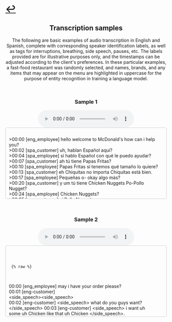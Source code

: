 # [↩](https://aledua.github.io/)

## <center>Transcription samples</center>
<center>The following are basic examples of audio transcription in English and Spanish, complete with corresponding speaker identification labels, as well as tags for interruptions, breathing, side speech, pauses, etc. The labels provided are for illustrative purposes only, and the timestamps can be adjusted according to the client's preferences. In these particular examples, a fast-food restaurant was randomly selected, and names, brands, and any items that may appear on the menu are highlighted in uppercase for the purpose of entity recognition in training a language model.</center>

&nbsp;
 
### <center>Sample 1</center>
<center><audio controls="1" controlslist="nodownload nofullscreen noremoteplayback" src="./sample1.mp3">Your browser does not support the audio tag.</audio></center>
<div style="max-height: 200px; overflow-y: auto; padding: 10px; border: 1px solid #ccc; border-radius: 5px; white-space: pre-wrap; word-wrap: break-word;">
>00:00 [eng_employee] hello welcome to McDonald's how can i help you?
>00:02 [spa_customer] uh, hablan Español aquí? </pause>
>00:04 [spa_employee] sí hablo Español con qué le puedo ayudar?
>00:07 [spa_customer] ah tú tiene Papas Fritas? </pause>
>00:10 [spa_employee] Papas Fritas sí tenemos qué tamaño lo quiere?
>00:13 [spa_customer] eh Chiquitas no importa Chiquitas está bien.
>00:17 [spa_employee] Pequeñas o- okay algo más?
>00:20 [spa_customer] y um tú tiene Chicken Nuggets Po-Pollo Nugget?
>00:24 [spa_employee] Chicken Nuggets?
>00:25 [spa_customer] sí Pollo Nuggets. </pause> </int>
>00:27 [spa_employee] quiere Seis Diez o Veinte? </pause>
>00:30 [spa_customer] Diez está bien. <pause>
>00:32 [spa_employee] okay ah algo de tomar?
>00:34 [spa_customer] y dame un Sprite.
>00:37 [spa_customer] <side_speech> Sprite </side_speech>.
>00:37 [spa_customer] Sprite.
>00:39 [spa_employee] Sprite? okay ah en qué tamaño lo quieres Grande?
>00:42 [spa_customer] </int> me gusta Grande Grande.
>00:44 [spa_employee] Gran-.
>00:45 [spa_customer] mmhm.
>00:46 [spa_employee] </spk> okay okay algo más?
>00:48 [spa_customer] </int> y </pause> eso es todo muchas felicidades.
>00:52 [spa_employee] okay su total va a ser </pause> cómo?
>00:54 [spa_customer] <side_speech> gracias gracias <side_speech>.
>00:54 [spa_customer] gracias muchas gracias </laugh>.
>00:56 [spa_employee] </breathe></int>
</div>

&nbsp;
 
### <center>Sample 2</center>
<center><audio controls="1" controlslist="nodownload nofullscreen noremoteplayback" src="./sample2.mp3">Your browser does not support the audio tag.</audio></center>
<div style="max-height: 200px; overflow-y: auto; padding: 10px; border: 1px solid #ccc; border-radius: 5px; white-space: pre-wrap; word-wrap: break-word;">

     {% raw %}
00:00 [eng_employee] may i have your order please?
00:01 [eng-customer] <side_speech></unintelligible><side_speech>
00:02 [eng-customer] <side_speech> what do you guys want? </side_speech>
00:03 [eng-customer] <side_speech> i want uh some uh Chicken like that uh Chicken </side_speech>.
00:07 [eng-customer] oh yeah can i get a Happy Meal with Chicken?
00:12 [eng-customer] <side_speech> and French Fries </side_speech>.
00:12 [eng-customer] Nuggets?
00:13 [eng_employee] Six Piece or Four Piece?
00:14 [eng-customer] Four Piece.
00:15 [eng-customer] <side_speech> either one French Fries </side_speech>.
00:15 [eng_employee] alright.
00:16 [eng-customer] and what kind of drinks do you have?
00:18 [eng_employee] Sprite products Apple Juice Chocolate Milk and Whole Milk.
00:21 [eng-customer] <side_speech> do you want Chocolate Milk or Sprite or Apple Juice </side_speech>?
00:26 [eng-customer] <side_speech></unintelligible> Chocolate Milk </side_speech>.
00:27 [eng-customer] <side_speech> i want Chocolate Milk </side_speech>.
00:28 [eng-customer] <side_speech> Chocolate Milk </side_speech>?
00:29 [eng-customer] <side_speech> do you want anything <side_speech>?
00:30 [eng-customer] <side_speech> no i'm good </side_speech>.
00:31 [eng_employee] that's it?
00:31 [eng-customer] that's it.
00:33 [eng-customer] <side_speech></unintelligible></side_speech>
00:33 [eng_employee] thank you your total is twelve seventeen at the first window.
00:35 [eng-customer] <side_speech></unintelligible></side_speech>
00:35 [eng-customer] okay thank you.
00:37 [eng_employee] uh huh.
     {% endraw %}
</div>
